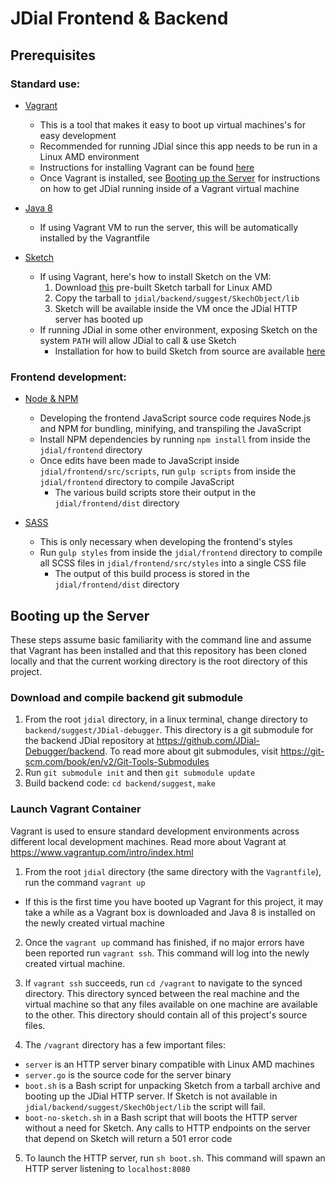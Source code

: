 # JDial Frontend & Backend

## Prerequisites

### Standard use:

- [Vagrant](https://www.vagrantup.com/)
  - This is a tool that makes it easy to boot up virtual machines's for easy development
  - Recommended for running JDial since this app needs to be run in a Linux AMD environment
  - Instructions for installing Vagrant can be found [here](https://www.vagrantup.com/docs/installation/)
  - Once Vagrant is installed, see [Booting up the Server](https://github.com/isaacev/jdial-webapp#booting-up-the-server) for instructions on how to get JDial running inside of a Vagrant virtual machine

- [Java 8](https://docs.oracle.com/javase/8/docs/technotes/guides/install/install_overview.html)
  - If using Vagrant VM to run the server, this will be automatically installed by the Vagrantfile

- [Sketch](https://bitbucket.org/gatoatigrado/sketch-frontend/wiki/Installation)
  - If using Vagrant, here's how to install Sketch on the VM:
    1. Download [this](https://github.com/isaacev/jdial-webapp/releases/tag/0.1) pre-built Sketch tarball for Linux AMD
    2. Copy the tarball to `jdial/backend/suggest/SkechObject/lib`
    3. Sketch will be available inside the VM once the JDial HTTP server has booted up
  - If running JDial in some other environment, exposing Sketch on the system `PATH` will allow JDial to call & use Sketch
    - Installation for how to build Sketch from source are available [here](https://bitbucket.org/gatoatigrado/sketch-frontend/wiki/Installation)


### Frontend development:

- [Node & NPM](https://nodejs.org/en/)
  - Developing the frontend JavaScript source code requires Node.js and NPM for bundling, minifying, and transpiling the JavaScript
  - Install NPM dependencies by running `npm install` from inside the `jdial/frontend` directory
  - Once edits have been made to JavaScript inside `jdial/frontend/src/scripts`, run `gulp scripts` from inside the `jdial/frontend` directory to compile JavaScript
    - The various build scripts store their output in the `jdial/frontend/dist` directory

- [SASS](http://sass-lang.com/install)
  - This is only necessary when developing the frontend's styles
  - Run `gulp styles` from inside the `jdial/frontend` directory to compile all SCSS files in `jdial/frontend/src/styles` into a single CSS file
    - The output of this build process is stored in the `jdial/frontend/dist` directory


## Booting up the Server

These steps assume basic familiarity with the command line and assume that Vagrant has been installed and that this repository has been cloned locally and that the current working directory is the root directory of this project.
### Download and compile backend git submodule
1. From the root `jdial` directory, in a linux terminal, change directory to `backend/suggest/JDial-debugger`. This directory is a git submodule for the backend JDial repository at https://github.com/JDial-Debugger/backend. To read more about git submodules, visit https://git-scm.com/book/en/v2/Git-Tools-Submodules
2. Run `git submodule init` and then `git submodule update`
3. Build backend code: `cd backend/suggest`, `make`

### Launch Vagrant Container
Vagrant is used to ensure standard development environments across different local development machines. Read more about Vagrant at https://www.vagrantup.com/intro/index.html

1. From the root `jdial` directory (the same directory with the `Vagrantfile`), run the command `vagrant up`
  - If this is the first time you have booted up Vagrant for this project, it may take a while as a Vagrant box is downloaded and Java 8 is installed on the newly created virtual machine

2. Once the `vagrant up` command has finished, if no major errors have been reported run `vagrant ssh`. This command will log into the newly created virtual machine.

3. If `vagrant ssh` succeeds, run `cd /vagrant` to navigate to the synced directory. This directory synced between the real machine and the virtual machine so that any files available on one machine are available to the other. This directory should contain all of this project's source files.

4. The `/vagrant` directory has a few important files:
  - `server` is an HTTP server binary compatible with Linux AMD machines
  - `server.go` is the source code for the server binary
  - `boot.sh` is a Bash script for unpacking Sketch from a tarball archive and booting up the JDial HTTP server. If Sketch is not available in `jdial/backend/suggest/SkechObject/lib` the script will fail.
  - `boot-no-sketch.sh` in a Bash script that will boots the HTTP server without a need for Sketch. Any calls to HTTP endpoints on the server that depend on Sketch will return a 501 error code

5. To launch the HTTP server, run `sh boot.sh`. This command will spawn an HTTP server listening to `localhost:8080`
